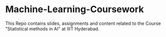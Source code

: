# Machine-Learning-Coursework
This Repo contains slides, assignments and content related to the Course "Statistical methods in AI" at IIIT Hyderabad.
